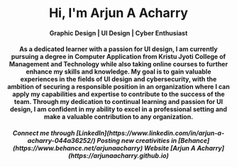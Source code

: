 <center>
  <h1>Hi, I'm Arjun A Acharry</h1>
  <h4>Graphic Design | UI Design | Cyber Enthusiast</h4><center>

<h4><p>As a dedicated learner with a passion for UI design, I am currently pursuing a degree in Computer Application from Kristu Jyoti College of Management and Technology while also taking online courses to further enhance my skills and knowledge. My goal is to gain valuable experiences in the fields of UI design and cybersecurity, with the ambition of securing a responsible position in an organization where I can apply my capabilities and expertise to contribute to the success of the team. Through my dedication to continual learning and passion for UI design, I am confident in my ability to excel in a professional setting and make a valuable contribution to any organization.</p><h4>
  
 <h5><p>Connect me through [LinkedIn](https://www.linkedin.com/in/arjun-a-acharry-044a36252/)
 Posting new creativities in [Behance](https://www.behance.net/arjunaacharry)
 Website [Arjun A Acharry](https://arjunaacharry.github.io)</p></h5>
  
<!---

arjunaacharry/arjunaacharry is a ✨ special ✨ repository because its `README.md` (this file) appears on your GitHub profile.

You can click the Preview link to take a look at your changes.

--->






